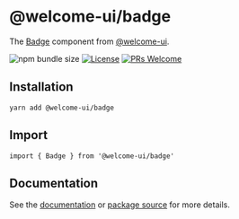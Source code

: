 # @welcome-ui/badge

The [Badge](https://welcome-ui.com/components/badge) component from [@welcome-ui](https://welcome-ui.com).

![npm bundle size](https://img.shields.io/bundlephobia/minzip/@welcome-ui/badge) [![License](https://img.shields.io/npm/l/welcome-ui.svg)](https://github.com/WTTJ/welcome-ui/tree/main/LICENSE) [![PRs Welcome](https://img.shields.io/badge/PRs-welcome-mediumspringgreen.svg)](ttps://github.com/WTTJ/welcome-ui/tree/main/CONTRIBUTING.mdx)

## Installation

    yarn add @welcome-ui/badge

## Import

    import { Badge } from '@welcome-ui/badge'

## Documentation

See the [documentation](https://welcome-ui.com/components/badge) or [package source](https://github.com/WTTJ/welcome-ui/tree/main/packages/Badge) for more details.
